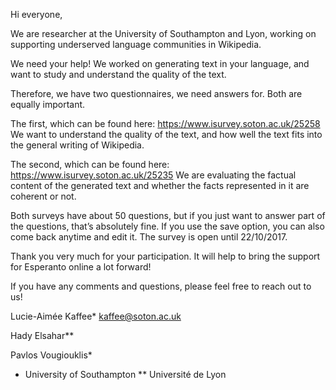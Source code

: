 Hi everyone,

We are researcher at the University of Southampton and Lyon, working on supporting underserved language communities in Wikipedia.

We need your help!
We worked on generating text in your language, and want to study and understand the quality of the text. 

Therefore, we have two questionnaires, we need answers for. Both are equally important.

The first, which can be found here: https://www.isurvey.soton.ac.uk/25258
We want to understand the quality of the text, and how well the text fits into the general writing of Wikipedia.

The second, which can be found here: https://www.isurvey.soton.ac.uk/25235
We are evaluating the factual content of the generated text and whether the facts represented in it are coherent or not.

Both surveys have about 50 questions, but if you just want to answer part of the questions, that’s absolutely fine. If you use the save option, you can also come back anytime and edit it.
The survey is open until 22/10/2017.

Thank you very much for your participation. It will help to bring the support for Esperanto online a lot forward! 

If you have any comments and questions, please feel free to reach out to us!

Lucie-Aimée Kaffee* kaffee@soton.ac.uk

Hady Elsahar**

Pavlos Vougiouklis*

* University of Southampton
** Université de Lyon  
